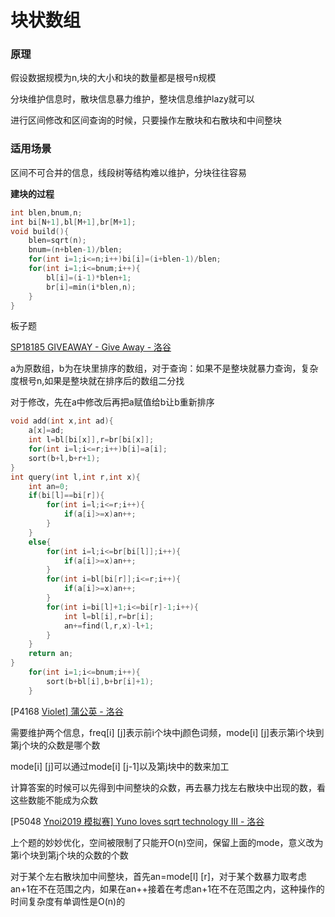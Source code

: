 # 块状数组

### 原理

假设数据规模为n,块的大小和块的数量都是根号n规模

分块维护信息时，散块信息暴力维护，整块信息维护lazy就可以

进行区间修改和区间查询的时候，只要操作左散块和右散块和中间整块

### 适用场景

区间不可合并的信息，线段树等结构难以维护，分块往往容易

**建块的过程**

```c++
int blen,bnum,n;
int bi[N+1],bl[M+1],br[M+1];
void build(){
	blen=sqrt(n);
	bnum=(n+blen-1)/blen;
	for(int i=1;i<=n;i++)bi[i]=(i+blen-1)/blen;
	for(int i=1;i<=bnum;i++){
		bl[i]=(i-1)*blen+1;
		br[i]=min(i*blen,n);
	}
}
```

板子题

[SP18185 GIVEAWAY - Give Away - 洛谷](https://www.luogu.com.cn/problem/SP18185)

a为原数组，b为在块里排序的数组，对于查询：如果不是整块就暴力查询，复杂度根号n,如果是整块就在排序后的数组二分找

对于修改，先在a中修改后再把a赋值给b让b重新排序

```c++
void add(int x,int ad){
	a[x]=ad;
	int l=bl[bi[x]],r=br[bi[x]];
	for(int i=l;i<=r;i++)b[i]=a[i];
	sort(b+l,b+r+1);
}
int query(int l,int r,int x){
	int an=0;
	if(bi[l]==bi[r]){
		for(int i=l;i<=r;i++){
			if(a[i]>=x)an++;
		}
	}
	else{
		for(int i=l;i<=br[bi[l]];i++){
			if(a[i]>=x)an++;
		}
		for(int i=bl[bi[r]];i<=r;i++){
			if(a[i]>=x)an++;
		}
		for(int i=bi[l]+1;i<=bi[r]-1;i++){
			int l=bl[i],r=br[i];
			an+=find(l,r,x)-l+1;
		}
	}
	return an;
}
    for(int i=1;i<=bnum;i++){
    	sort(b+bl[i],b+br[i]+1);
    }
```



[P4168 [Violet\] 蒲公英 - 洛谷](https://www.luogu.com.cn/problem/P4168)

需要维护两个信息，freq[i] [j]表示前i个块中j颜色词频，mode[i] [j]表示第i个块到第j个块的众数是哪个数

mode[i] [j]可以通过mode[i] [j-1]以及第j块中的数来加工

 计算答案的时候可以先得到中间整块的众数，再去暴力找左右散块中出现的数，看这些数能不能成为众数



[P5048 [Ynoi2019 模拟赛\] Yuno loves sqrt technology III - 洛谷](https://www.luogu.com.cn/problem/P5048)

上个题的妙妙优化，空间被限制了只能开O(n)空间，保留上面的mode，意义改为第i个块到第j个块的众数的个数

对于某个左右散块加中间整块，首先an=mode[l] [r]，对于某个数暴力取考虑an+1在不在范围之内，如果在an++接着在考虑an+1在不在范围之内，这种操作的时间复杂度有单调性是O(n)的


